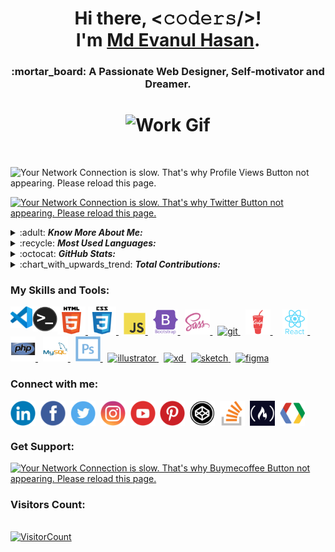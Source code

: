 
<h1 align="center">Hi there, <𝚌𝚘𝚍𝚎𝚛𝚜/>!<br /> I'm <a href="https://mdevanulhasan.blogspot.com" title="Visit My Personal Blog." target="_blank">Md Evanul Hasan</a>.
</h1>
<h3 align="center">:mortar_board: A Passionate Web Designer, Self-motivator and Dreamer.</h3>
<h1 align="center"><img src="https://raw.githubusercontent.com/mdevanulhasan/mdevanulhasan/main/work_work_work.gif" alt="Work Gif" /></h1><br />
<p align="left"> <img src="https://komarev.com/ghpvc/?username=mdevanulhasan&label=Profile%20views&color=0e75b6&style=flat-square" alt="Your Network Connection is slow. That's why Profile Views Button not appearing. Please reload this page." /> </p>

<p align="left"> <a href="https://twitter.com/MdEvanulHasan" target="blank"><img src="https://img.shields.io/twitter/follow/MdEvanulHasan?logo=twitter&style=for-the-badge" alt="Your Network Connection is slow. That's why Twitter Button not appearing. Please reload this page." /></a> </p>
<details>
 <summary>:adult: <span title="Click Me"><em><strong>Know More About Me:</strong></em></span></summary>
 
- 🔭 I’m currently working on **"Many Web Templates".**

- 🌱 I’m currently learning **Bootstrap 5, jQuery plugins, WooCommerce Site Development and much more things.**

- 👯 I'm looking to collaborate myself to **Go Ahead.**

- 🤝 I’m looking for help with **A Supportive Company.**
 
- 💬 Ask me about **Creative Design Concepts.**

- 👨‍💻 All of my projects are available at [https://mdevanulhasan.com](https://mdevanulhasan.com)

- 📝 I regularly write articles on [https://mdevanulhasan.blogspot.com](https://mdevanulhasan.blogspot.com)

- 📫 How to reach me **mdevanulhasan@gmail.com**

- 📄 Know about my experiences [https://mdevanulhasan2.blogspot.com](https://mdevanulhasan2.blogspot.com)

- ⚡ Fun fact **"Thirsty For Knowledge".**
</details>

<details>
 <summary>:recycle: <span title="Click Me"><em><strong>Most Used Languages:</strong></em></span></summary><br />
 
<img align="center" alt="Md Evanul Hasan's GitHub Top Languages" src="https://github-readme-stats.vercel.app/api/top-langs/?username=mdevanulhasan&show_icons=true&theme=dark&locale=en" />
</details>

<details>
 <summary>:octocat: <span title="Click Me"><em><strong>GitHub Stats:</em></strong></span></summary><br />
 
<img align="center" src="https://github-readme-stats.vercel.app/api?username=mdevanulhasan&show_icons=true&theme=dark&locale=en" alt="mdevanulhasan" />
</details>

<details>
 <summary>:chart_with_upwards_trend: <span title="Click Me"><em><strong>Total Contributions:</em></strong></span></summary><br />
 
<img align="center" src="https://github-readme-streak-stats.herokuapp.com/?user=mdevanulhasan&theme=dark" alt="mdevanulhasan" />
</details>

<h3 align="left">My Skills and Tools:</h3>
<p align="left">
<a title="This is my working tools." href="https://mdevanulhasan.blogspot.com" target="_blank"><img align="left" alt="Visual Studio Code" src="https://raw.githubusercontent.com/github/explore/80688e429a7d4ef2fca1e82350fe8e3517d3494d/topics/visual-studio-code/visual-studio-code.png" width="35" height="35"></a>
<a title="This is my working tools." href="https://mdevanulhasan.blogspot.com" target="_blank"> <img src="https://raw.githubusercontent.com/devicons/devicon/master/icons/html5/html5-original-wordmark.svg" alt="html5" width="45" height="45"/> </a>
<a title="This is my working tools." href="https://mdevanulhasan.blogspot.com" target="_blank"> <img src="https://raw.githubusercontent.com/devicons/devicon/master/icons/css3/css3-original-wordmark.svg" alt="css3" width="45" height="45"/> </a>&nbsp;
<a title="This is my working tools." href="https://mdevanulhasan.blogspot.com" target="_blank"> <img src="https://raw.githubusercontent.com/devicons/devicon/master/icons/javascript/javascript-original.svg" alt="javascript" width="35" height="35"/> </a>&nbsp;
<a title="This is my working tools." href="https://mdevanulhasan.blogspot.com" target="_blank"> <img src="https://raw.githubusercontent.com/devicons/devicon/master/icons/bootstrap/bootstrap-plain-wordmark.svg" alt="bootstrap" width="40" height="40"/> </a>&nbsp;
<a title="This is my working tools." href="https://mdevanulhasan.blogspot.com" target="_blank"> <img src="https://raw.githubusercontent.com/devicons/devicon/master/icons/sass/sass-original.svg" alt="sass" width="40" height="40"/> </a>&nbsp;
<a title="This is my working tools." href="https://mdevanulhasan.blogspot.com" target="_blank"> <img src="https://www.vectorlogo.zone/logos/git-scm/git-scm-icon.svg" alt="git" width="40" height="40"/> </a>&nbsp;
<a title="This is my working tools." href="https://mdevanulhasan.blogspot.com" target="_blank"> <img src="https://raw.githubusercontent.com/devicons/devicon/master/icons/gulp/gulp-plain.svg" alt="gulp" width="40" height="40"/> </a>&nbsp;
<a title="This is my working tools." href="https://mdevanulhasan.blogspot.com" rel="nofollow"><img align="left" alt="Terminal" src="https://raw.githubusercontent.com/github/explore/80688e429a7d4ef2fca1e82350fe8e3517d3494d/topics/terminal/terminal.png" width="40" height="40"></a>&nbsp;
<a title="This is my working tools." href="https://mdevanulhasan.blogspot.com" target="_blank"> <img src="https://raw.githubusercontent.com/devicons/devicon/master/icons/react/react-original-wordmark.svg" alt="react" width="40" height="40"/> </a>&nbsp;
<a title="This is my working tools." href="https://mdevanulhasan.blogspot.com" target="_blank"> <img src="https://raw.githubusercontent.com/devicons/devicon/master/icons/php/php-original.svg" alt="php" width="40" height="40"/> </a>&nbsp;
<a title="This is my working tools." href="https://www.mysql.com/" target="_blank"> <img src="https://raw.githubusercontent.com/devicons/devicon/master/icons/mysql/mysql-original-wordmark.svg" alt="mysql" width="40" height="40"/> </a>&nbsp;
<a title="This is my working tools." href="https://mdevanulhasan.blogspot.com" target="_blank"> <img src="https://raw.githubusercontent.com/devicons/devicon/master/icons/photoshop/photoshop-line.svg" alt="photoshop" width="40" height="40"/> </a>&nbsp;
<a title="This is my working tools." href="https://mdevanulhasan.blogspot.com" target="_blank"> <img src="https://www.vectorlogo.zone/logos/adobe_illustrator/adobe_illustrator-icon.svg" alt="illustrator" width="40" height="40"/> </a>&nbsp;
<a title="This is my working tools." href="https://mdevanulhasan.blogspot.com" target="_blank"> <img src="https://cdn.worldvectorlogo.com/logos/adobe-xd.svg" alt="xd" width="40" height="40"/> </a>&nbsp;
<a title="This is my working tools." href="https://mdevanulhasan.blogspot.com" target="_blank"> <img src="https://www.vectorlogo.zone/logos/sketchapp/sketchapp-icon.svg" alt="sketch" width="40" height="40"/> </a>&nbsp;
<a title="This is my working tools." href="https://mdevanulhasan.blogspot.com" target="_blank"> <img src="https://www.vectorlogo.zone/logos/figma/figma-icon.svg" alt="figma" width="40" height="40"/> </a>
</p>

<h3 align="left">Connect with me:</h3>
<!--
<p align="left">
<a title="Visit my social accounts." href="https://linkedin.com/in/mdevanulhasan" target="blank"><img align="center" src="https://cdn.jsdelivr.net/npm/simple-icons@3.0.1/icons/linkedin.svg" alt="mdevanulhasan" height="30" width="40" /></a>
<a title="Visit my social accounts." href="https://fb.com/mdevanulhasan" target="blank"><img align="center" src="https://cdn.jsdelivr.net/npm/simple-icons@3.0.1/icons/facebook.svg" alt="mdevanulhasan" height="30" width="40" /></a>
<a title="Visit my social accounts." href="https://twitter.com/evanulmd" target="blank"><img align="center" src="https://cdn.jsdelivr.net/npm/simple-icons@3.0.1/icons/twitter.svg" alt="evanulmd" height="30" width="40" /></a>
<a title="Visit my social accounts." href="https://instagram.com/mdevanulhasan" target="blank"><img align="center" src="https://cdn.jsdelivr.net/npm/simple-icons@3.0.1/icons/instagram.svg" alt="mdevanulhasan" height="30" width="40" /></a>
<a title="Visit my social accounts." href="https://www.youtube.com/channel/UCEqEuC0aBzSeERcOQ8cgfww" target="blank"><img align="center" src="https://cdn.jsdelivr.net/npm/simple-icons@3.0.1/icons/youtube.svg" alt="md evanul hasan" height="30" width="40" /></a>
<a title="Visit my social accounts." href="https://codepen.io/mdevanulhasan" target="blank"><img align="center" src="https://cdn.jsdelivr.net/npm/simple-icons@3.0.1/icons/codepen.svg" alt="mdevanulhasan" height="30" width="40" /></a>
<a title="Visit my social accounts." href="https://dev.to/mdevanulhasan" target="blank"><img align="center" src="https://cdn.jsdelivr.net/npm/simple-icons@3.0.1/icons/dev-dot-to.svg" alt="mdevanulhasan" height="30" width="40" /></a>
</p>
-->
<p align="left">
<a title="Visit my social accounts." href="https://linkedin.com/in/mdevanulhasan" target="blank"><img align="center" src="https://raw.githubusercontent.com/mdevanulhasan/All-Social-Icons/main/Resized%20Images%20By%20100%20x%20100/linkedin.png" alt="mdevanulhasan" height="40" width="40" /></a>&nbsp;
<a title="Visit my social accounts." href="https://fb.com/mdevanulhasan" target="blank"><img align="center" src="https://raw.githubusercontent.com/mdevanulhasan/All-Social-Icons/main/Resized%20Images%20By%20100%20x%20100/facebook3.png" alt="mdevanulhasan" height="40" width="40" /></a>&nbsp;
<a title="Visit my social accounts." href="https://twitter.com/MdEvanulHasan" target="blank"><img align="center" src="https://raw.githubusercontent.com/mdevanulhasan/All-Social-Icons/main/Resized%20Images%20By%20100%20x%20100/twitter1.png" alt="MdEvanulHasan" height="40" width="40" /></a>&nbsp;
<a title="Visit my social accounts." href="https://instagram.com/mdevanulhasan" target="blank"><img align="center" src="https://raw.githubusercontent.com/mdevanulhasan/All-Social-Icons/main/Resized%20Images%20By%20100%20x%20100/instagram2.png" alt="mdevanulhasan" height="40" width="40" /></a>&nbsp;
<a title="Visit my social accounts." href="https://www.youtube.com/channel/UCEqEuC0aBzSeERcOQ8cgfww" target="blank"><img align="center" src="https://raw.githubusercontent.com/mdevanulhasan/All-Social-Icons/main/Resized%20Images%20By%20100%20x%20100/youtube2.png" alt="md evanul hasan" height="40" width="40" /></a>&nbsp;
<a title="Visit my social accounts." href="https://www.pinterest.com/mdevanulhasan/" target="blank"><img align="center" src="https://raw.githubusercontent.com/mdevanulhasan/All-Social-Icons/main/Resized%20Images%20By%20100%20x%20100/pinterest1.png" alt="md evanul hasan" height="40" width="40" /></a>&nbsp;
<a title="Visit my social accounts." href="https://codepen.io/mdevanulhasan" target="blank"><img align="center" src="https://raw.githubusercontent.com/mdevanulhasan/All-Social-Icons/main/Resized%20Images%20By%20100%20x%20100/codepen.png" alt="mdevanulhasan" height="40" width="40" /></a>&nbsp;
<a title="Visit my social accounts." href="https://stackoverflow.com/users/17901093/md-evanul-hasan" target="blank"><img align="center" src="https://raw.githubusercontent.com/mdevanulhasan/All-Social-Icons/main/Resized%20Images%20By%20100%20x%20100/stack-overflow.png" alt="mdevanulhasan" height="40" width="40" /></a>&nbsp;
<a title="Visit my social accounts." href="https://www.freecodecamp.org/mdevanulhasan" target="blank"><img align="center" src="https://raw.githubusercontent.com/mdevanulhasan/All-Social-Icons/main/Resized%20Images%20By%20100%20x%20100/free-code-camp.png" alt="mdevanulhasan" height="40" width="40" /></a>&nbsp;
<a title="Visit my social accounts." href="https://developers.google.com/profile/u/mdevanulhasan" target="blank"><img align="center" src="https://raw.githubusercontent.com/mdevanulhasan/All-Social-Icons/main/Resized%20Images%20By%20100%20x%20100/google-dev.png" alt="mdevanulhasan" height="40" width="40" /></a>
</p>
<h3 align="left">Get Support:</h3>
<p><a href="https://www.buymeacoffee.com/mdevanulhasan"> <img align="center" src="https://cdn.buymeacoffee.com/buttons/v2/default-yellow.png" height="50" width="210" alt="Your Network Connection is slow. That's why Buymecoffee Button not appearing. Please reload this page." /></a></p>

<h3 align="left">Visitors Count:</h3>
<br />
<a target="_blank" rel="noopener noreferrer" href="https://camo.githubusercontent.com/dc8a0aecfe4a4ea0d6a7e1a3c1ccabe0ae1901689d49ccf96bb640764eb4809a/68747470733a2f2f70726f66696c652d636f756e7465722e676c697463682e6d652f2537426d646576616e756c686173616e2537442f636f756e742e737667"><img src="https://camo.githubusercontent.com/dc8a0aecfe4a4ea0d6a7e1a3c1ccabe0ae1901689d49ccf96bb640764eb4809a/68747470733a2f2f70726f66696c652d636f756e7465722e676c697463682e6d652f2537426d646576616e756c686173616e2537442f636f756e742e737667" alt="VisitorCount" data-canonical-src="https://profile-counter.glitch.me/%7Bmdevanulhasan%7D/count.svg" style="max-width: 100%;"></a>
<!--
![VisitorCount](https://profile-counter.glitch.me/{mdevanulhasan}/count.svg)
-->
